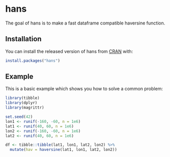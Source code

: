 # hans

<!-- badges: start -->
<!-- badges: end -->

The goal of hans is to make a fast dataframe compatible haversine function.

## Installation

You can install the released version of hans from [CRAN](https://CRAN.R-project.org) with:

``` r
install.packages("hans")
```

## Example

This is a basic example which shows you how to solve a common problem:

``` r
library(tibble)
library(dplyr)
library(magrittr)

set.seed(42)
lon1 <- runif(-160, -60, n = 1e6)
lat1 <- runif(40, 60, n = 1e6)
lon2 <- runif(-160, -60, n = 1e6)
lat2 <- runif(40, 60, n = 1e6)

df <- tibble::tibble(lat1, lon1, lat2, lon2) %>% 
  mutate(hav = haversine(lat1, lon1, lat2, lon2))
```

